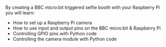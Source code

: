 By creating a BBC micro:bit triggered selfie booth with your Raspberry Pi you will learn:

- How to set up a Raspberry Pi camera
- How to use input and output pins on the BBC micro:bit & Raspberry Pi
- Controlling GPIO pins with Python code
- Controlling the camera module with Python code
